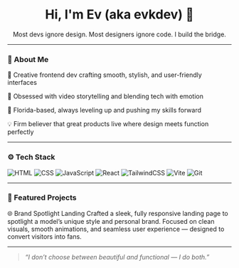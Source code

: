 <h1 align="center">Hi, I'm Ev (aka evkdev) 👋</h1>

<p align="center">
  Most devs ignore design. Most designers ignore code. I build the bridge.
</p>

---

### 🧠 About Me

🚀 Creative frontend dev crafting smooth, stylish, and user-friendly interfaces

🎥 Obsessed with video storytelling and blending tech with emotion

🌴 Florida-based, always leveling up and pushing my skills forward

💡 Firm believer that great products live where design meets function perfectly



---

### ⚙️ Tech Stack

![HTML](https://img.shields.io/badge/-HTML5-E34F26?style=flat-square&logo=html5&logoColor=white)
![CSS](https://img.shields.io/badge/-CSS3-1572B6?style=flat-square&logo=css3)
![JavaScript](https://img.shields.io/badge/-JavaScript-F7DF1E?style=flat-square&logo=javascript&logoColor=black)
![React](https://img.shields.io/badge/-React-61DAFB?style=flat-square&logo=react&logoColor=black)
![TailwindCSS](https://img.shields.io/badge/-Tailwind-06B6D4?style=flat-square&logo=tailwindcss)
![Vite](https://img.shields.io/badge/-Vite-646CFF?style=flat-square&logo=vite)
![Git](https://img.shields.io/badge/-Git-F05032?style=flat-square&logo=git&logoColor=white)

---

### 📌 Featured Projects

🌐 Brand Spotlight Landing
Crafted a sleek, fully responsive landing page to spotlight a model’s unique style and personal brand. Focused on clean visuals, smooth animations, and seamless user experience — designed to convert visitors into fans.


---

> _“I don’t choose between beautiful and functional — I do both.”_
